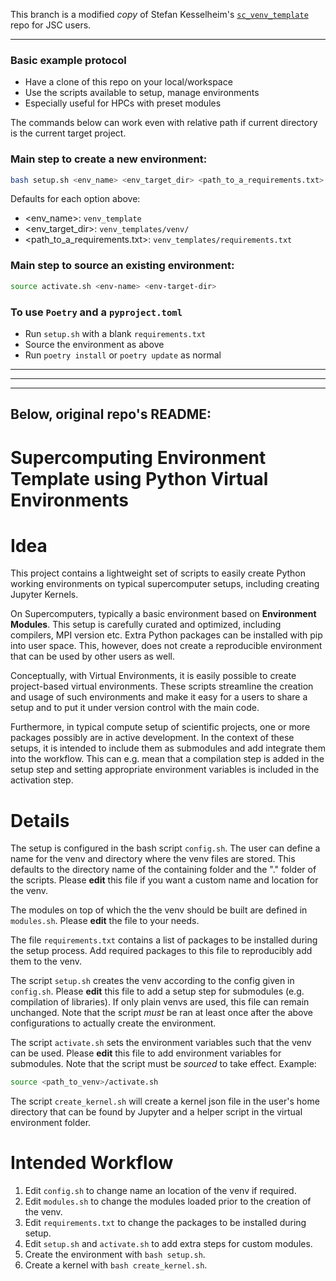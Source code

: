 This branch is a modified *copy* of Stefan Kesselheim's [`sc_venv_template`](https://gitlab.jsc.fz-juelich.de/kesselheim1/sc_venv_template/-/tree/47e3495d4d5cb1113d228bae7ea38deeeea74da5) repo for JSC users.

---

### Basic example protocol

* Have a clone of this repo on your local/workspace
* Use the scripts available to setup, manage environments
* Especially useful for HPCs with preset modules

The commands below can work even with relative path if current directory is the current target project.

### Main step to create a new environment:
```bash
bash setup.sh <env_name> <env_target_dir> <path_to_a_requirements.txt>
```
Defaults for each option above:
* <env_name>: `venv_template`
* <env_target_dir>: `venv_templates/venv/`
* <path_to_a_requirements.txt>: `venv_templates/requirements.txt`

### Main step to source an existing environment:
```bash
source activate.sh <env-name> <env-target-dir>
```

### To use `Poetry` and a `pyproject.toml`
* Run `setup.sh` with a blank `requirements.txt`
* Source the environment as above
* Run `poetry install` or `poetry update` as normal

---
---
---
Below, original repo's README:
---

Supercomputing Environment Template using Python Virtual Environments
=================

# Idea
This project contains a lightweight set of scripts to easily create Python working environments on
typical supercomputer setups, including creating Jupyter Kernels.

On Supercomputers, typically a basic environment based on **Environment Modules**. This setup is carefully
curated and optimized, including compilers, MPI version etc. Extra Python packages can be installed
with pip into user space. This, however, does not create a reproducible environment that can be used
by other users as well.

Conceptually, with Virtual Environments, it is easily possible to create project-based virtual environments.
These scripts streamline the creation and usage of such environments and make it easy for a users to share a setup
and to put it under version control with the main code.

Furthermore, in typical compute setup of scientific projects, one or more packages possibly are in active
development. In the context of these setups, it is intended to include them as submodules and add integrate
them into the workflow. This can e.g. mean that a compilation step is added in the setup step and
setting appropriate environment variables is included in the activation step.

# Details
The setup is configured in the bash script `config.sh`. The user can define a name for the venv and directory
where the venv files are stored. This defaults to the directory name of the containing folder and the "." folder
of the scripts. Please **edit** this file if you want a custom name and location for the venv.

The modules on top of which the the venv should be built are defined in `modules.sh`. Please **edit** the file
to your needs.

The file `requirements.txt` contains a list of packages to be installed during the setup process. Add required
packages to this file to reproducibly add them to the venv.

The script `setup.sh` creates the venv according to the config given in `config.sh`. Please **edit** this
file to add a setup step for submodules (e.g. compilation of libraries). If only plain venvs are used, this file
can remain unchanged. Note that the script *must* be ran at least once after the above configurations to actually create the environment.

The script `activate.sh` sets the environment variables such that the venv can be used. Please **edit** this file
to add environment variables for submodules. Note that the script must be *sourced* to take effect. Example:
```bash
source <path_to_venv>/activate.sh
```

The script `create_kernel.sh` will create a kernel json file in the user's home directory that can be found
by Jupyter and a helper script in the virtual environment folder.



# Intended Workflow
1. Edit `config.sh` to change name an location of the venv if required.
2. Edit `modules.sh` to change the modules loaded prior to the creation of the venv.
3. Edit `requirements.txt` to change the packages to be installed during setup.
4. Edit `setup.sh` and `activate.sh` to add extra steps for custom modules.
5. Create the environment with `bash setup.sh`.
6. Create a kernel with `bash create_kernel.sh`.
